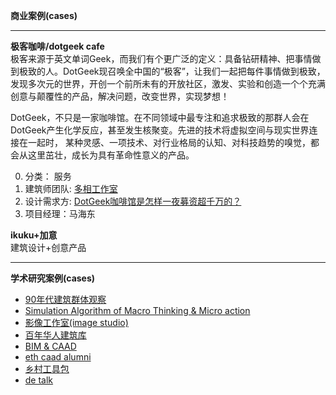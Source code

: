 
**商业案例(cases)**  

------------

**极客咖啡/dotgeek cafe**  
极客来源于英文单词Geek，而我们有个更广泛的定义：具备钻研精神、把事情做到极致的人。DotGeek现召唤全中国的“极客”，让我们一起把每件事情做到极致，发现多次元的世界，开创一个前所未有的开放社区，激发、实验和创造一个个充满创意与颠覆性的产品，解决问题，改变世界，实现梦想！  

DotGeek，不只是一家咖啡馆。在不同领域中最专注和追求极致的那群人会在DotGeek产生化学反应，甚至发生核聚变。先进的技术将虚拟空间与现实世界连接在一起时， 某种灵感、一项技术、对行业格局的认知、对科技趋势的嗅觉，都会从这里茁壮，成长为具有革命性意义的产品。  

0. 分类： 服务
1. 建筑师团队: [多相工作室](http://www.ikuku.cn/person/renwu-duoxianggongzuoshi-hehuoren)  
2. 设计需求方: [DotGeek咖啡馆是怎样一夜募资超千万的？](http://tech2ipo.com/71250) 
3. 项目经理：马海东   

**ikuku+加意**  
建筑设计+创意产品  

------

**学术研究案例(cases)** 

* [90年代建筑群体观察](90s)
* [Simulation Algorithm of Macro Thinking & Micro action](http://www.academia.edu/1990355/Macro_Thinking_and_Micro_action)
* [影像工作室(image studio)](imagestudio.md)
* [百年华人建筑库](100.md)
* [BIM & CAAD](https://github.com/caadxyz/bim)
* [eth caad alumni](ethcaad.md)
* [乡村工具包](vallage.md)
* [de talk](detalk.md)

